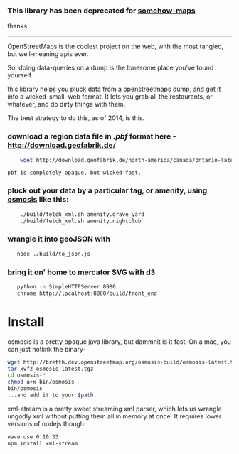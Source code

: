 
### This library has been deprecated for [somehow-maps](https://github.com/spencermountain/somehow-maps)
thanks

---

OpenStreetMaps is the coolest project on the web, with the most tangled, but well-meaning apis ever.

So, doing data-queries on a dump is the lonesome place you've found yourself.

this library helps you pluck data from a openstreetmaps dump, and get it into a wicked-small, web format.
It lets you grab all the restaurants, or whatever, and do dirty things with them.


The best strategy to do this, as of 2014, is this.
  ### download a region data file in ***.pbf*** format here - http://download.geofabrik.de/

```bash
    wget http://download.geofabrik.de/north-america/canada/ontario-latest.osm.pbf
```
    pbf is completely opaque, but wicked-fast.
  ### pluck out your data by a particular tag, or amenity, using [osmosis](http://wiki.openstreetmap.org/wiki/Osmosis) like this:
```bash
    ./build/fetch_xml.sh amenity.grave_yard
    ./build/fetch_xml.sh amenity.nightclub
 ```
  ### wrangle it into geoJSON with
 ```bash
    node ./build/to_json.js
 ```
  ### bring it on' home to mercator SVG with d3
 ```bash
    python -m SimpleHTTPServer 8080
    chrome http://localhost:8080/build/front_end
 ```



# Install
osmosis is a pretty opaque java library, but dammnit is it fast. On a mac, you can just hotlink the binary-

```bash
wget http://bretth.dev.openstreetmap.org/osmosis-build/osmosis-latest.tgz
tar xvfz osmosis-latest.tgz
cd osmosis-*
chmod a+x bin/osmosis
bin/osmosis
...and add it to your $path
```

xml-stream is a pretty sweet streaming xml parser, which lets us wrangle ungodly xml without putting them all in memory at once. It requires lower versions of nodejs though:
```bash
nave use 0.10.33
npm install xml-stream
```




